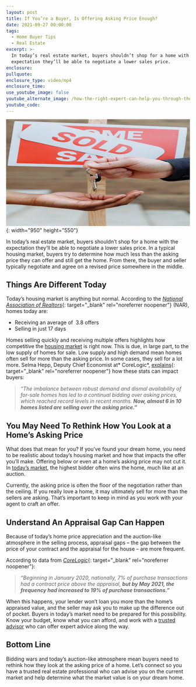 ```yaml
---
layout: post
title: If You’re a Buyer, Is Offering Asking Price Enough?
date: 2021-09-27 00:00:00
tags:
  - Home Buyer Tips
  - Real Estate
excerpt: >-
  In today’s real estate market, buyers shouldn’t shop for a home with the
  expectation they’ll be able to negotiate a lower sales price.
enclosure:
pullquote:
enclosure_type: video/mp4
enclosure_time:
use_youtube_image: false
youtube_alternate_image: /how-the-right-expert-can-help-you-through-the-overwhelming-market-14.png
youtube_code:
---
```

<!-- wp:paragraph -->

![](/pexels-thirdman-8482876.jpg){: width="950" height="550"}

In today’s real estate market, buyers shouldn’t shop for a home with the expectation they’ll be able to negotiate a lower sales price. In a typical housing market, buyers try to determine how much less than the asking price they can offer and still get the home. From there, the buyer and seller typically negotiate and agree on a revised price somewhere in the middle.
<!-- /wp:paragraph --><!-- wp:heading -->

## **Things Are Different Today**<!-- /wp:heading --><!-- wp:paragraph -->

Today’s housing market is anything but normal. According to the&nbsp;[*National Association of Realtors*](https://cdn.nar.realtor/sites/default/files/documents/2021-08-realtors-conference-index-09-22-2021_0.pdf){: target="_blank" rel="noreferrer noopener"}&nbsp;(NAR), homes today are:
<!-- /wp:paragraph --><!-- wp:list -->

* Receiving an average of&nbsp; 3.8 offers
* Selling in just 17 days<!-- /wp:list --><!-- wp:paragraph -->

Homes selling quickly and receiving multiple offers highlights how competitive the&nbsp;[housing market](https://www.buyandsellvero.com/blog/5-reasons-todays-housing-market-is-anything-but-normal/)&nbsp;is right now. This is due, in large part, to the low supply of homes for sale. Low supply and high demand mean homes often sell for more than the asking price. In some cases, they sell for a lot more. Selma Hepp, Deputy Chief Economist at*&nbsp;CoreLogic*,&nbsp;[explains](https://www.corelogic.com/intelligence/find-stories/us-sp-corelogic-case-shiller-rockets-to-16-6-reaches-new-records/){: target="_blank" rel="noreferrer noopener"}&nbsp;how these stats can impact buyers:
<!-- /wp:paragraph --><!-- wp:quote -->

> *“The imbalance between robust demand and dismal availability of for-sale homes has led to a continual bidding over asking prices, which reached record levels in recent months.&nbsp;**Now, almost 6 in 10 homes listed are selling over the asking price.”***<!-- /wp:quote --><!-- wp:heading -->

## **You May Need To Rethink How You Look at a Home’s Asking Price**<!-- /wp:heading --><!-- wp:paragraph -->

What does that mean for you? If you’ve found your dream home, you need to be realistic about today’s housing market and how that impacts the offer you’ll make. Offering below or even at a home’s asking price may not cut it. In&nbsp;[today’s market](https://www.buyandsellvero.com/blog/5-reasons-todays-housing-market-is-anything-but-normal/), the highest bidder often wins the home, much like at an auction.
<!-- /wp:paragraph --><!-- wp:paragraph -->

Currently, the asking price is often the floor of the negotiation rather than the ceiling. If you really love a home, it may ultimately sell for more than the sellers are asking. That’s important to keep in mind as you work with your agent to craft an offer.
<!-- /wp:paragraph --><!-- wp:heading -->

## **Understand An Appraisal Gap Can Happen**<!-- /wp:heading --><!-- wp:paragraph -->

Because of today’s home price appreciation and the auction-like atmosphere in the selling process, appraisal gaps – the gap between the price of your contract and the appraisal for the house – are more frequent.
<!-- /wp:paragraph --><!-- wp:paragraph -->

According to data from&nbsp;[*CoreLogic*](https://www.corelogic.com/intelligence/appraisal-gap-increases-in-hot-markets/){: target="_blank" rel="noreferrer noopener"}\:
<!-- /wp:paragraph --><!-- wp:quote -->

> *“Beginning in January 2020, nationally, 7% of purchase transactions had a contract price above the appraisal,&nbsp;**but by May 2021, the frequency had increased to 19% of purchase transactions.”***<!-- /wp:quote --><!-- wp:paragraph -->

When this happens, your lender won’t loan you more than the home’s appraised value, and the seller may ask you to make up the difference out of pocket. Buyers in today’s market need to be prepared for this possibility. Know your budget, know what you can afford, and work with a&nbsp;[trust](https://www.mykcm.com/2021/06/14/the-right-expert-will-guide-you-through-this-unprecedented-market/)[e](https://www.buyandsellvero.com/blog/how-the-right-expert-can-help-you-through-the-overwhelming-market/)[d advisor](https://www.mykcm.com/2021/06/14/the-right-expert-will-guide-you-through-this-unprecedented-market/)&nbsp;who can offer expert advice along the way.
<!-- /wp:paragraph --><!-- wp:heading -->

## **Bottom Line**<!-- /wp:heading --><!-- wp:paragraph -->

Bidding wars and today’s auction-like atmosphere mean buyers need to rethink how they look at the asking price of a home. Let’s connect so you have a trusted real estate professional who can advise you on the current market and help determine what the market value is on your dream home.
<!-- /wp:paragraph -->
